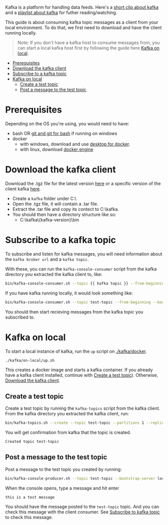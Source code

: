 Kafka is a platform for handling data feeds. Here's a [short clip about kafka](https://youtu.be/FKgi3n-FyNU) and a [playlist about kafka](https://www.youtube.com/playlist?list=PL1vMgwLWNQiBmdGTXM0jR4fImrs3YHJGJ) for futher reading/watching.

This guide is about consuming kafka topic messages as a client from your local environment. To do that, we first need to download and have the client running locally.

> Note: If you don't have a kafka host to consume messages from, you can start a local kafka host first by following the guide here [Kafka on local](#kafka-on-local).

- [Prerequisites](#prerequisites)
- [Download the kafka client](#download-the-kafka-client)
- [Subscribe to a kafka topic](#subscribe-to-a-kafka-topic)
- [Kafka on local](#kafka-on-local)
  - [Create a test topic](#create-a-test-topic)
  - [Post a message to the test topic](#post-a-message-to-the-test-topic)

# Prerequisites

Depending on the OS you're using, you would need to have:
- bash OR [git and git for bash](https://git-scm.com/downloads) if running on windows
- docker
  - with windows, download and use [desktop for docker](https://hub.docker.com/editions/community/docker-ce-desktop-windows).
  - with linux, download [docker engine](https://docs.docker.com/engine/install/ubuntu/)
# Download the kafka client

Download the .tgz file for the latest version [here](https://www.apache.org/dyn/closer.cgi?path=/kafka/3.1.0/kafka_2.13-3.1.0.tgz) or a specific version of the client kafka [here](https://dlcdn.apache.org/kafka/).

- Create a `kafka` folder under C:\
- Open the .tgz file, it will contain a .tar file.
- Extract the .tar file and copy its contect to C:\kafka.
- You should then have a directory structure like so:
  - C:\kafka\\{kafka-version}\bin

# Subscribe to a kafka topic

To subscribe and listen for kafka messages, you will need information about the `kafka broker url` and a `kafka topic`.

With these, you can run the `kafka-console-consumer` script from the kafka directory you extracted the kafka client to, like:

```bash
bin/kafka-console-consumer.sh --topic {{ kafka topic }} --from-beginning --bootstrap-server {{ kafka broker url }}
```

If you have kafka running locally, it would look something like:

```bash
bin/kafka-console-consumer.sh --topic test-topic --from-beginning --bootstrap-server localhost:29092
```

You should then start recieving messages from the kafka topic you subscribed to.

# Kafka on local

To start a local instance of kafka, run the `up` script on [./kafka/docker](./kafka/docker).

```bash
./kafka/on-local/up.sh
```

This creates a docker image and starts a kafka container. If you already have a kafka client installed, continue with [Create a test topic](#create-a-test-topic)). Otherwise, [Download the kafka client](#download-the-kafka-client).

## Create a test topic

Create a test topic by running the `kafka-topics` script from the kafka client. From the kafka directory you extracted the kafka client, run:

```bash
bin/kafka-topics.sh --create --topic test-topic --partitions 1 --replication-factor 1 --bootstrap-server localhost:29092
```

You will get confirmation from kafka that the topic is created.

```bash
Created topic test-topic
```

## Post a message to the test topic

Post a message to the test topic you created by running:

```bash
bin/kafka-console-producer.sh --topic test-topic --bootstrap-server localhost:29092
```

When the console opens, type a message and hit enter

```
this is a test message
```

You should have the message posted to the `test-topic` topic. And you can check this message with the client consumer. See [Subscribe to kafka topic](#subscribe-to-kafka-topic) to check this message.
